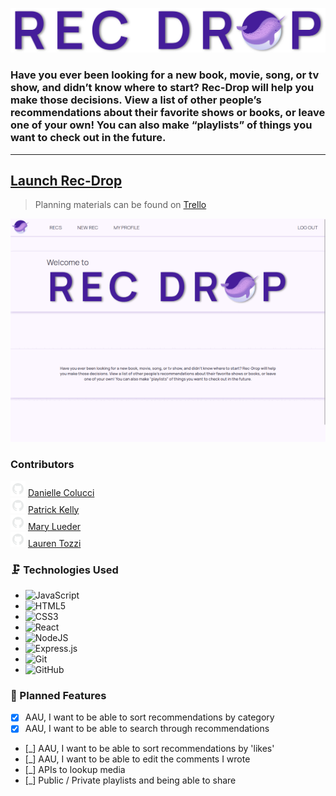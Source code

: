 ![Title Image](/src/assets/splash.png)

### Have you ever been looking for a new book, movie, song, or tv show, and didn’t know where to start? Rec-Drop will help you make those decisions. View a list of other people’s recommendations about their favorite shows or books, or leave one of your own! You can also make “playlists” of things you want to check out in the future.
---

## [Launch Rec-Drop](https://rec-drop.netlify.app/)
> Planning materials can be found on [Trello](https://trello.com/b/OvFbJtVV/rec-drop-by-the-purple-narwhals)


![main page](/src/assets/readme/readmeGif.gif)

###  Contributors
![github logo](/src/assets/readme/github.png) [Danielle Colucci](https://github.com/DanielleColucci)<br/>
![github logo](/src/assets/readme/github.png) [Patrick Kelly](https://github.com/pat-kelly)<br/>
![github logo](/src/assets/readme/github.png) [Mary Lueder](https://github.com/mjlueder)<br/>
![github logo](/src/assets/readme/github.png) [Lauren Tozzi](https://github.com/Ooh-LaLa)<br/>

### 🗜️ Technologies Used
- ![JavaScript](https://img.shields.io/badge/javascript-%23323330.svg?style=for-the-badge&logo=javascript&logoColor=%23F7DF1E)
- ![HTML5](https://img.shields.io/badge/html5-%23E34F26.svg?style=for-the-badge&logo=html5&logoColor=white)
- ![CSS3](https://img.shields.io/badge/css3-%231572B6.svg?style=for-the-badge&logo=css3&logoColor=white)
- ![React](https://img.shields.io/badge/react-%2320232a.svg?style=for-the-badge&logo=react&logoColor=%2361DAFB)
- ![NodeJS](https://img.shields.io/badge/node.js-6DA55F?style=for-the-badge&logo=node.js&logoColor=white)
- ![Express.js](https://img.shields.io/badge/express.js-%23404d59.svg?style=for-the-badge&logo=express&logoColor=%2361DAFB)
- ![Git](https://img.shields.io/badge/git-%23F05033.svg?style=for-the-badge&logo=git&logoColor=white)
- ![GitHub](https://img.shields.io/badge/github-%23121011.svg?style=for-the-badge&logo=github&logoColor=white)

### 🧊 Planned Features
- [x] AAU, I want to be able to sort recommendations by category
- [x] AAU, I want to be able to search through recommendations
- [_] AAU, I want to be able to sort recommendations by 'likes'
- [_] AAU, I want to be able to edit the comments I wrote
- [_] APIs to lookup media
- [_] Public / Private playlists and being able to share